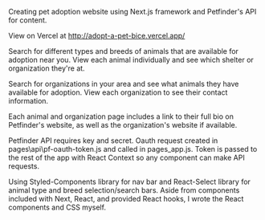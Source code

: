 Creating pet adoption website using Next.js framework and Petfinder's API for content. 

View on Vercel at http://adopt-a-pet-bice.vercel.app/

Search for different types and breeds of animals that are available for adoption near you. View each animal individually and see which shelter or organization they're at. 

Search for organizations in your area and see what animals they have available for adoption. View each organization to see their contact information.

Each animal and organization page includes a link to their full bio on Petfinder's website, as well as the organization's website if available.

Petfinder API requires key and secret. Oauth request created in pages\api\pf-oauth-token.js and called in pages\_app.js. Token is passed to the rest of the app with React Context so any component can make API requests.

Using Styled-Components library for nav bar and React-Select library for animal type and breed selection/search bars. Aside from components included with Next, React, and provided React hooks, I wrote the React components and CSS myself.


